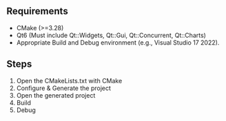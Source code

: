## Requirements

- CMake (>=3.28)
- Qt6 (Must include Qt::Widgets, Qt::Gui, Qt::Concurrent, Qt::Charts)
- Appropriate Build and Debug environment (e.g., Visual Studio 17 2022).

## Steps

  1. Open the CMakeLists.txt with CMake
  2. Configure & Generate the project
  3. Open the generated project
  4. Build
  5. Debug

